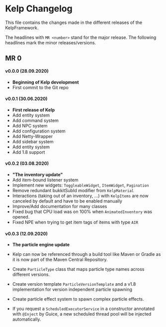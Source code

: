 # Kelp Changelog

This file contains the changes made in the different releases of the KelpFramework.

The headlines with `MR <number>` stand for the major release. The following headlines mark the minor releases/versions.

## MR 0

#### v0.0.0 (28.09.2020)
* **Beginning of Kelp development**
* First commit to the Git repo

#### v0.0.1 (30.06.2020)
* **First release of Kelp**
* Add entity system
* Add command system
* Add NPC system
* Add configuration system
* Add Netty-Wrapper
* Add sidebar system
* Add entity system
* Add 1.8 support

#### v0.0.2 (03.08.2020)
* **"The inventory update"**
* Add item-bound listener system
* Implement new widgets: `ToggleableWidget`, `ItemWidget`, `Pagination`
* Remove redundant bukkitSubId modifier from `KelpMaterial`
* Interactions (taking out of an inventory, ...) with `KelpItems` are now canceled by default and have to be enabled manually
* Improve/Add documentation for many classes
* Fixed bug that CPU load was on 100% when `AnimatedInventory` was opened.
* Fixed NPE when trying to get item tags of items with type `AIR`

#### v0.0.3 (12.09.2020)
* **The particle engine update**

* Kelp can now be referenced through a build tool like Maven or Gradle as it is now part of the Maven Central Repository.
* Create `ParticleType` class that maps particle type names across different versions.
* Create version template `ParticleVersionTemplate` and a v1.8 implementation for version independent particle spawning
* Create particle effect system to spawn complex particle effects.
* If you request a `ScheduledExecutorService` in a constructor annotated with `@Inject` by Guice, a new scheduled thread pool will be injected automatically.


